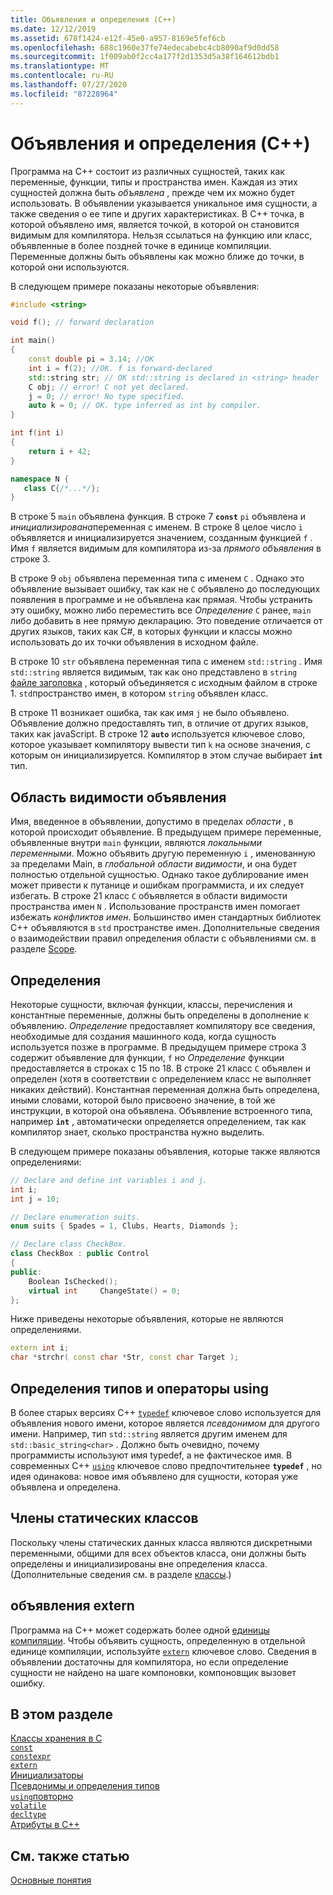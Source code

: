 ```yaml
---
title: Объявления и определения (C++)
ms.date: 12/12/2019
ms.assetid: 678f1424-e12f-45e0-a957-8169e5fef6cb
ms.openlocfilehash: 688c1960e37fe74edecabebc4cb8090af9d0dd58
ms.sourcegitcommit: 1f009ab0f2cc4a177f2d1353d5a38f164612bdb1
ms.translationtype: MT
ms.contentlocale: ru-RU
ms.lasthandoff: 07/27/2020
ms.locfileid: "87228964"
---
```

# <a name="declarations-and-definitions-c"></a>Объявления и определения (C++)

Программа на C++ состоит из различных сущностей, таких как переменные, функции, типы и пространства имен. Каждая из этих сущностей должна быть *объявлена* , прежде чем их можно будет использовать. В объявлении указывается уникальное имя сущности, а также сведения о ее типе и других характеристиках. В C++ точка, в которой объявлено имя, является точкой, в которой он становится видимым для компилятора. Нельзя ссылаться на функцию или класс, объявленные в более поздней точке в единице компиляции. Переменные должны быть объявлены как можно ближе до точки, в которой они используются.

В следующем примере показаны некоторые объявления:

```cpp
#include <string>

void f(); // forward declaration

int main()
{
    const double pi = 3.14; //OK
    int i = f(2); //OK. f is forward-declared
    std::string str; // OK std::string is declared in <string> header
    C obj; // error! C not yet declared.
    j = 0; // error! No type specified.
    auto k = 0; // OK. type inferred as int by compiler.
}

int f(int i)
{
    return i + 42;
}

namespace N {
   class C{/*...*/};
}
```

В строке 5 `main` объявлена функция. В строке 7 **`const`** `pi` объявлена и *инициализирована*переменная с именем. В строке 8 целое число `i` объявляется и инициализируется значением, созданным функцией `f` . Имя `f` является видимым для компилятора из-за *прямого объявления* в строке 3.

В строке 9 `obj` объявлена переменная типа с именем `C` . Однако это объявление вызывает ошибку, так как не `C` объявлено до последующих появления в программе и не объявлена как прямая. Чтобы устранить эту ошибку, можно либо переместить все *Определение* `C` ранее, `main` либо добавить в нее прямую декларацию. Это поведение отличается от других языков, таких как C#, в которых функции и классы можно использовать до их точки объявления в исходном файле.

В строке 10 `str` объявлена переменная типа с именем `std::string` . Имя `std::string` является видимым, так как оно представлено в `string` [файле заголовка](header-files-cpp.md) , который объединяется с исходным файлом в строке 1. `std`пространство имен, в котором `string` объявлен класс.

В строке 11 возникает ошибка, так как имя `j` не было объявлено. Объявление должно предоставлять тип, в отличие от других языков, таких как javaScript. В строке 12 **`auto`** используется ключевое слово, которое указывает компилятору вывести тип `k` на основе значения, с которым он инициализируется. Компилятор в этом случае выбирает **`int`** тип.  

## <a name="declaration-scope"></a>Область видимости объявления

Имя, введенное в объявлении, допустимо в пределах *области* , в которой происходит объявление. В предыдущем примере переменные, объявленные внутри `main` функции, являются *локальными переменными*. Можно объявить другую переменную `i` , именованную за пределами Main, в *глобальной области видимости*, и она будет полностью отдельной сущностью. Однако такое дублирование имен может привести к путанице и ошибкам программиста, и их следует избегать. В строке 21 класс `C` объявляется в области видимости пространства имен `N` . Использование пространств имен помогает избежать *конфликтов имен*. Большинство имен стандартных библиотек C++ объявляются в `std` пространстве имен. Дополнительные сведения о взаимодействии правил определения области с объявлениями см. в разделе [Scope](../cpp/scope-visual-cpp.md).

## <a name="definitions"></a>Определения

Некоторые сущности, включая функции, классы, перечисления и константные переменные, должны быть определены в дополнение к объявлению. *Определение* предоставляет компилятору все сведения, необходимые для создания машинного кода, когда сущность используется позже в программе. В предыдущем примере строка 3 содержит объявление для функции, `f` но *Определение* функции предоставляется в строках с 15 по 18. В строке 21 класс `C` объявлен и определен (хотя в соответствии с определением класс не выполняет никаких действий). Константная переменная должна быть определена, иными словами, которой было присвоено значение, в той же инструкции, в которой она объявлена. Объявление встроенного типа, например **`int`** , автоматически определяется определением, так как компилятор знает, сколько пространства нужно выделить.

В следующем примере показаны объявления, которые также являются определениями:

```cpp
// Declare and define int variables i and j.
int i;
int j = 10;

// Declare enumeration suits.
enum suits { Spades = 1, Clubs, Hearts, Diamonds };

// Declare class CheckBox.
class CheckBox : public Control
{
public:
    Boolean IsChecked();
    virtual int     ChangeState() = 0;
};
```

Ниже приведены некоторые объявления, которые не являются определениями.

```cpp
extern int i;
char *strchr( const char *Str, const char Target );
```

## <a name="typedefs-and-using-statements"></a>Определения типов и операторы using

В более старых версиях C++ [`typedef`](aliases-and-typedefs-cpp.md) ключевое слово используется для объявления нового имени, которое является *псевдонимом* для другого имени. Например, тип `std::string` является другим именем для `std::basic_string<char>` . Должно быть очевидно, почему программисты используют имя typedef, а не фактическое имя. В современных C++ [`using`](aliases-and-typedefs-cpp.md) ключевое слово предпочтительнее **`typedef`** , но идея одинакова: новое имя объявлено для сущности, которая уже объявлена и определена.

## <a name="static-class-members"></a>Члены статических классов

Поскольку члены статических данных класса являются дискретными переменными, общими для всех объектов класса, они должны быть определены и инициализированы вне определения класса. (Дополнительные сведения см. в разделе [классы](../cpp/classes-and-structs-cpp.md).)

## <a name="extern-declarations"></a>объявления extern

Программа на C++ может содержать более одной [единицы компиляции](header-files-cpp.md). Чтобы объявить сущность, определенную в отдельной единице компиляции, используйте [`extern`](extern-cpp.md) ключевое слово. Сведения в объявлении достаточны для компилятора, но если определение сущности не найдено на шаге компоновки, компоновщик вызовет ошибку.

## <a name="in-this-section"></a>В этом разделе

[Классы хранения в C](storage-classes-cpp.md)<br/>
[`const`](const-cpp.md)<br/>
[`constexpr`](constexpr-cpp.md)<br/>
[`extern`](extern-cpp.md)<br/>
[Инициализаторы](initializers.md)<br/>
[Псевдонимы и определения типов](aliases-and-typedefs-cpp.md)<br/>
[`using`повторно](using-declaration.md)<br/>
[`volatile`](volatile-cpp.md)<br/>
[`decltype`](decltype-cpp.md)<br/>
[Атрибуты в C++](attributes.md)<br/>

## <a name="see-also"></a>См. также статью

[Основные понятия](../cpp/basic-concepts-cpp.md)<br/>
